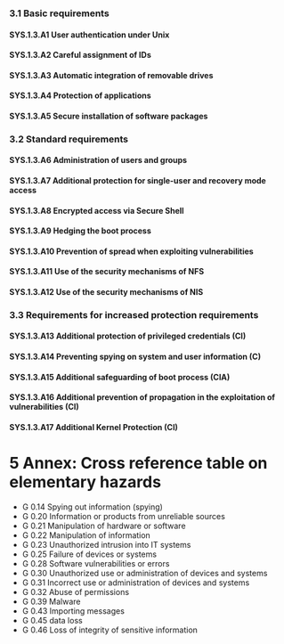 ### 3.1 Basic requirements
#### SYS.1.3.A1 User authentication under Unix
#### SYS.1.3.A2 Careful assignment of IDs
#### SYS.1.3.A3 Automatic integration of removable drives
#### SYS.1.3.A4 Protection of applications
#### SYS.1.3.A5 Secure installation of software packages
### 3.2 Standard requirements
#### SYS.1.3.A6 Administration of users and groups
#### SYS.1.3.A7 Additional protection for single-user and recovery mode access
#### SYS.1.3.A8 Encrypted access via Secure Shell
#### SYS.1.3.A9 Hedging the boot process
#### SYS.1.3.A10 Prevention of spread when exploiting vulnerabilities
#### SYS.1.3.A11 Use of the security mechanisms of NFS
#### SYS.1.3.A12 Use of the security mechanisms of NIS
### 3.3 Requirements for increased protection requirements
#### SYS.1.3.A13 Additional protection of privileged credentials (CI)
#### SYS.1.3.A14 Preventing spying on system and user information (C)
#### SYS.1.3.A15 Additional safeguarding of boot process (CIA)
#### SYS.1.3.A16 Additional prevention of propagation in the exploitation of vulnerabilities (CI)
#### SYS.1.3.A17 Additional Kernel Protection (CI)
# 5 Annex: Cross reference table on elementary hazards
* G 0.14 Spying out information (spying)
* G 0.20 Information or products from unreliable sources
* G 0.21 Manipulation of hardware or software
* G 0.22 Manipulation of information
* G 0.23 Unauthorized intrusion into IT systems
* G 0.25 Failure of devices or systems
* G 0.28 Software vulnerabilities or errors
* G 0.30 Unauthorized use or administration of devices and systems
* G 0.31 Incorrect use or administration of devices and systems
* G 0.32 Abuse of permissions
* G 0.39 Malware
* G 0.43 Importing messages
* G 0.45 data loss
* G 0.46 Loss of integrity of sensitive information
